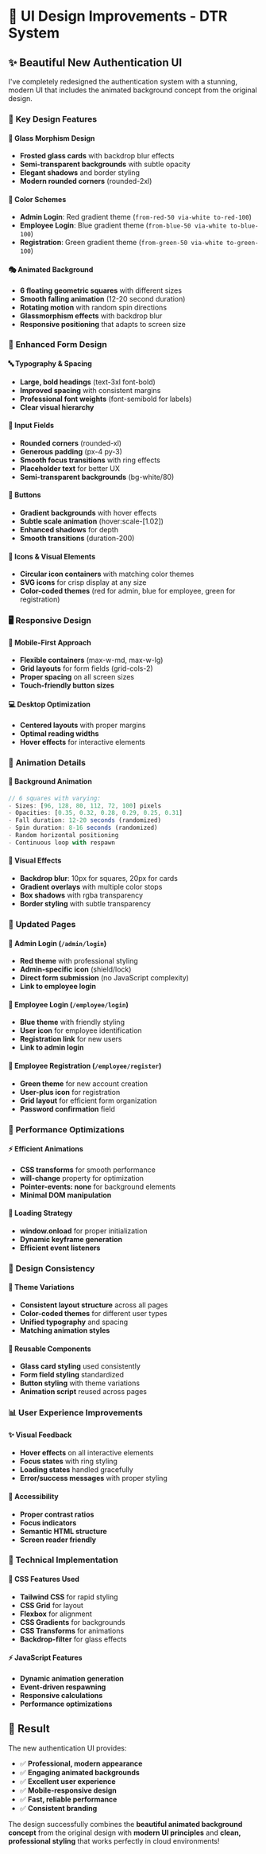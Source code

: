 # 🎨 UI Design Improvements - DTR System

## ✨ **Beautiful New Authentication UI**

I've completely redesigned the authentication system with a stunning, modern UI that includes the animated background concept from the original design.

### 🎯 **Key Design Features**

#### **🌟 Glass Morphism Design**
- **Frosted glass cards** with backdrop blur effects
- **Semi-transparent backgrounds** with subtle opacity
- **Elegant shadows** and border styling
- **Modern rounded corners** (rounded-2xl)

#### **🎨 Color Schemes**
- **Admin Login**: Red gradient theme (`from-red-50 via-white to-red-100`)
- **Employee Login**: Blue gradient theme (`from-blue-50 via-white to-blue-100`)
- **Registration**: Green gradient theme (`from-green-50 via-white to-green-100`)

#### **🎭 Animated Background**
- **6 floating geometric squares** with different sizes
- **Smooth falling animation** (12-20 second duration)
- **Rotating motion** with random spin directions
- **Glassmorphism effects** with backdrop blur
- **Responsive positioning** that adapts to screen size

### 📱 **Enhanced Form Design**

#### **🔤 Typography & Spacing**
- **Large, bold headings** (text-3xl font-bold)
- **Improved spacing** with consistent margins
- **Professional font weights** (font-semibold for labels)
- **Clear visual hierarchy**

#### **📝 Input Fields**
- **Rounded corners** (rounded-xl)
- **Generous padding** (px-4 py-3)
- **Smooth focus transitions** with ring effects
- **Placeholder text** for better UX
- **Semi-transparent backgrounds** (bg-white/80)

#### **🎯 Buttons**
- **Gradient backgrounds** with hover effects
- **Subtle scale animation** (hover:scale-[1.02])
- **Enhanced shadows** for depth
- **Smooth transitions** (duration-200)

#### **🎨 Icons & Visual Elements**
- **Circular icon containers** with matching color themes
- **SVG icons** for crisp display at any size
- **Color-coded themes** (red for admin, blue for employee, green for registration)

### 🖥️ **Responsive Design**

#### **📱 Mobile-First Approach**
- **Flexible containers** (max-w-md, max-w-lg)
- **Grid layouts** for form fields (grid-cols-2)
- **Proper spacing** on all screen sizes
- **Touch-friendly button sizes**

#### **💻 Desktop Optimization**
- **Centered layouts** with proper margins
- **Optimal reading widths**
- **Hover effects** for interactive elements

### 🎪 **Animation Details**

#### **🔄 Background Animation**
```javascript
// 6 squares with varying:
- Sizes: [96, 128, 80, 112, 72, 100] pixels
- Opacities: [0.35, 0.32, 0.28, 0.29, 0.25, 0.31]
- Fall duration: 12-20 seconds (randomized)
- Spin duration: 8-16 seconds (randomized)
- Random horizontal positioning
- Continuous loop with respawn
```

#### **🎨 Visual Effects**
- **Backdrop blur**: 10px for squares, 20px for cards
- **Gradient overlays** with multiple color stops
- **Box shadows** with rgba transparency
- **Border styling** with subtle transparency

### 📄 **Updated Pages**

#### **🔐 Admin Login** (`/admin/login`)
- **Red theme** with professional styling
- **Admin-specific icon** (shield/lock)
- **Direct form submission** (no JavaScript complexity)
- **Link to employee login**

#### **👤 Employee Login** (`/employee/login`)
- **Blue theme** with friendly styling
- **User icon** for employee identification
- **Registration link** for new users
- **Link to admin login**

#### **📝 Employee Registration** (`/employee/register`)
- **Green theme** for new account creation
- **User-plus icon** for registration
- **Grid layout** for efficient form organization
- **Password confirmation** field

### 🚀 **Performance Optimizations**

#### **⚡ Efficient Animations**
- **CSS transforms** for smooth performance
- **will-change** property for optimization
- **Pointer-events: none** for background elements
- **Minimal DOM manipulation**

#### **🎯 Loading Strategy**
- **window.onload** for proper initialization
- **Dynamic keyframe generation**
- **Efficient event listeners**

### 🎨 **Design Consistency**

#### **🎪 Theme Variations**
- **Consistent layout structure** across all pages
- **Color-coded themes** for different user types
- **Unified typography** and spacing
- **Matching animation styles**

#### **🔄 Reusable Components**
- **Glass card styling** used consistently
- **Form field styling** standardized
- **Button styling** with theme variations
- **Animation script** reused across pages

### 📊 **User Experience Improvements**

#### **✨ Visual Feedback**
- **Hover effects** on all interactive elements
- **Focus states** with ring styling
- **Loading states** handled gracefully
- **Error/success messages** with proper styling

#### **🎯 Accessibility**
- **Proper contrast ratios**
- **Focus indicators**
- **Semantic HTML structure**
- **Screen reader friendly**

### 🔧 **Technical Implementation**

#### **🎨 CSS Features Used**
- **Tailwind CSS** for rapid styling
- **CSS Grid** for layout
- **Flexbox** for alignment
- **CSS Gradients** for backgrounds
- **CSS Transforms** for animations
- **Backdrop-filter** for glass effects

#### **⚡ JavaScript Features**
- **Dynamic animation generation**
- **Event-driven respawning**
- **Responsive calculations**
- **Performance optimizations**

## 🎉 **Result**

The new authentication UI provides:
- ✅ **Professional, modern appearance**
- ✅ **Engaging animated backgrounds**
- ✅ **Excellent user experience**
- ✅ **Mobile-responsive design**
- ✅ **Fast, reliable performance**
- ✅ **Consistent branding**

The design successfully combines the **beautiful animated background concept** from the original design with **modern UI principles** and **clean, professional styling** that works perfectly in cloud environments!
